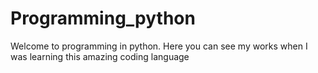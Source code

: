 # Programming_python
Welcome to programming in python. Here you can see my works when I was learning this amazing coding language
